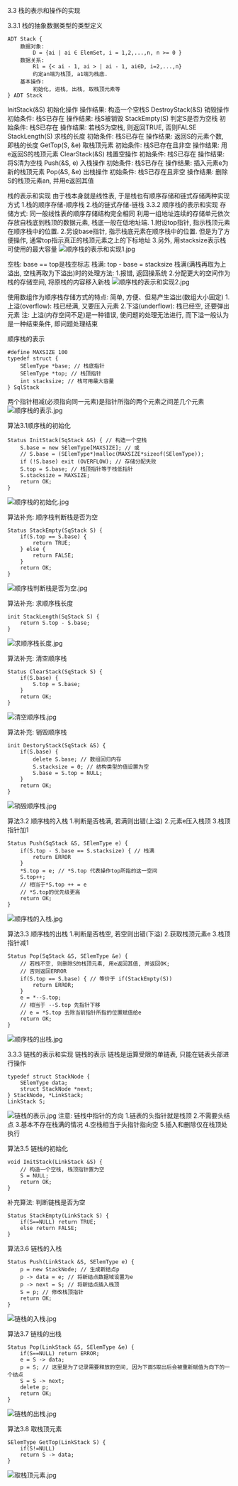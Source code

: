 3.3 栈的表示和操作的实现

3.3.1 栈的抽象数据类型的类型定义
```
ADT Stack {
    数据对象:
        D = {ai | ai ∈ ElemSet, i = 1,2,...,n, n >= 0 }
    数据关系:
        R1 = {< ai - 1, ai > | ai - 1, ai∈D, i=2,...,n}
        约定an端为栈顶, a1端为栈底.
    基本操作:
        初始化, 进栈, 出栈, 取栈顶元素等
} ADT Stack
```

InitStack(&S) 初始化操作
操作结果: 构造一个空栈S
DestroyStack(&S) 销毁操作
初始条件: 栈S已存在
操作结果: 栈S被销毁
StackEmpty(S) 判定S是否为空栈
初始条件: 栈S已存在
操作结果: 若栈S为空栈, 则返回TRUE, 否则FALSE
StackLength(S) 求栈的长度
初始条件: 栈S已存在
操作结果: 返回S的元素个数, 即栈的长度
GetTop(S, &e) 取栈顶元素
初始条件: 栈S已存在且非空
操作结果: 用e返回S的栈顶元素
ClearStack(&S) 栈置空操作
初始条件: 栈S已存在
操作结果: 将S清为空栈
Push(&S, e) 入栈操作
初始条件: 栈S已存在
操作结果: 插入元素e为新的栈顶元素
Pop(&S, &e) 出栈操作
初始条件: 栈S已存在且非空
操作结果: 删除S的栈顶元素an, 并用e返回其值

栈的表示和实现
由于栈本身就是线性表, 于是栈也有顺序存储和链式存储两种实现方式
1.栈的顺序存储-顺序栈
2.栈的链式存储-链栈
3.3.2 顺序栈的表示和实现
存储方式: 同一般线性表的顺序存储结构完全相同
利用一组地址连续的存储单元依次存放自栈底到栈顶的数据元素, 栈底一般在低地址端.
    1.附设top指针, 指示栈顶元素在顺序栈中的位置.
    2.另设base指针, 指示栈底元素在顺序栈中的位置.
    但是为了方便操作, 通常top指示真正的栈顶元素之上的下标地址
    3.另外, 用stacksize表示栈可使用的最大容量
![顺序栈的表示和实现1.jpg](images/顺序栈的表示和实现1.jpg)

空栈: base == top是栈空标志
栈满: top - base = stacksize
栈满(满栈再取为上溢出, 空栈再取为下溢出)时的处理方法:
1.报错, 返回操系统
2.分配更大的空间作为栈的存储空间, 将原栈的内容移入新栈
![顺序栈的表示和实现2.jpg](images/顺序栈的表示和实现2.jpg)

使用数组作为顺序栈存储方式的特点:
    简单, 方便、但易产生溢出(数组大小固定)
    1.上溢(overflow): 栈已经满, 又要压入元素
    2.下溢(underflow): 栈已经空, 还要弹出元素
注: 上溢(内存空间不足)是一种错误, 使问题的处理无法进行, 而下溢一般认为是一种结束条件, 即问题处理结束

顺序栈的表示
```
#define MAXSIZE 100
typedef struct {
    SElemType *base; // 栈底指针
    SElemType *top; // 栈顶指针
    int stacksize; // 栈可用最大容量
} SqlStack
```
两个指针相减(必须指向同一元素)是指针所指的两个元素之间差几个元素
![顺序栈的表示.jpg](images/顺序栈的表示.jpg)

算法3.1顺序栈的初始化
```
Status InitStack(SqStack &S) { // 构造一个空栈
    S.base = new SElemType[MAXSIZE]; // 或
    // S.base = (SElemType*)malloc(MAXSIZE*sizeof(SElemType));
    if (!S.base) exit (OVERFLOW); // 存储分配失败
    S.top = S.base; // 栈顶指针等于栈低指针
    S.stacksize = MAXSIZE;
    return OK;
}
```
![顺序栈的初始化.jpg](images/顺序栈的初始化.jpg)

算法补充: 顺序栈判断栈是否为空
```
Status StackEmpty(SqStack S) {
    if(S.top == S.base) {
        return TRUE;
    } else {
        return FALSE;
    }
    return OK;
}
```
![顺序栈判断栈是否为空.jpg](images/顺序栈判断栈是否为空.jpg)

算法补充: 求顺序栈长度
```
init StackLength(SqStack S) {
    return S.top - S.base;
}
```
![求顺序栈长度.jpg](images/求顺序栈长度.jpg)

算法补充: 清空顺序栈
```
Status ClearStack(SqStack S) {
    if(S.base) {
        S.top = S.base;
    }
    return OK;
}
```
![清空顺序栈.jpg](images/清空顺序栈.jpg)

算法补充: 销毁顺序栈
```
init DestoryStack(SqStack &S) {
    if(S.base) {
        delete S.base; // 数组回归内存
        S.stacksize = 0; // 结构类型的值设置为空
        S.base = S.top = NULL;
    }
    return OK;
}
```
![销毁顺序栈.jpg](images/销毁顺序栈.jpg)

算法3.2 顺序栈的入栈
1.判断是否栈满, 若满则出错(上溢)
2.元素e压入栈顶
3.栈顶指针加1
```
Status Push(SqStack &S, SElemType e) {
    if(S.top - S.base == S.stacksize) { // 栈满
        return ERROR
    }
    *S.top = e; // *S.top 代表操作top所指的这一空间
    S.top++;
    // 相当于*S.top ++ = e
    // *S.top的优先级更高
    return OK;
}
```
![顺序栈的入栈.jpg](images/顺序栈的入栈.jpg)

算法3.3 顺序栈的出栈
1.判断是否栈空, 若空则出错(下溢)
2.获取栈顶元素e
3.栈顶指针减1
```
Status Pop(SqStack &S, SElemType &e) {
    // 若栈不空, 则删除S的栈顶元素, 用e返回其值, 并返回OK;
    // 否则返回ERROR
    if(S.top == S.base) { // 等价于 if(StackEmpty(S))
        return ERROR;
    }
    e = *--S.top;
    // 相当于 --S.top 先指针下移
    // e = *S.top 去除当前指针所指的位置赋值给e
    return OK;
}
```
![顺序栈的出栈.jpg](images/顺序栈的出栈.jpg)


3.3.3 链栈的表示和实现
链栈的表示
链栈是运算受限的单链表, 只能在链表头部进行操作
```
typedef struct StackNode {
    SElemType data;
    struct StackNode *next;
} StackNode, *LinkStack;
LinkStack S;
```
![链栈的表示.jpg](images/链栈的表示.jpg)
注意: 链栈中指针的方向
1.链表的头指针就是栈顶
2.不需要头结点
3.基本不存在栈满的情况
4.空栈相当于头指针指向空
5.插入和删除仅在栈顶处执行

算法3.5 链栈的初始化
```
void InitStack(LinkStack &S) {
    // 构造一个空栈, 栈顶指针置为空
    S = NULL;
    return OK;
}
```

补充算法: 判断链栈是否为空
```
Status StackEmpty(LinkStack S) {
    if(S==NULL) return TRUE;
    else return FALSE;
}
```

算法3.6 链栈的入栈
```
Status Push(LinkStack &S, SElemType e) {
    p = new StackNode; // 生成新结点p
    p -> data = e; // 将新结点数据域设置为e
    p -> next = S; // 将新结点插入栈顶
    S = p; // 修改栈顶指针
    return OK;
}
```
![链栈的入栈.jpg](images/链栈的入栈.jpg)

算法3.7 链栈的出栈
```
Status Pop(LinkStack &S, SElemType &e) {
    if(S==NULL) return ERROR;
    e = S -> data;
    p = S; // 这里是为了记录需要释放的空间, 因为下面S取出后会被重新赋值为向下的一个结点
    S = S -> next;
    delete p;
    return OK;
}
```
![链栈的出栈.jpg](images/链栈的出栈.jpg)

算法3.8 取栈顶元素
```
SElemType GetTop(LinkStack S) {
    if(S!=NULL)
    return S -> data;
}
```
![取栈顶元素.jpg](images/取栈顶元素.jpg)
